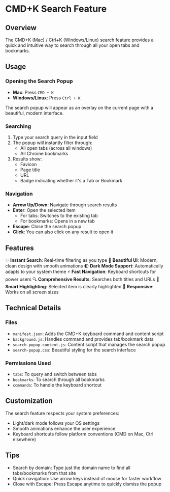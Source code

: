 # CMD+K Search Feature

## Overview
The CMD+K (Mac) / Ctrl+K (Windows/Linux) search feature provides a quick and intuitive way to search through all your open tabs and bookmarks.

## Usage

### Opening the Search Popup
- **Mac**: Press `CMD + K`
- **Windows/Linux**: Press `Ctrl + K`

The search popup will appear as an overlay on the current page with a beautiful, modern interface.

### Searching
1. Type your search query in the input field
2. The popup will instantly filter through:
   - All open tabs (across all windows)
   - All Chrome bookmarks
3. Results show:
   - Favicon
   - Page title
   - URL
   - Badge indicating whether it's a Tab or Bookmark

### Navigation
- **Arrow Up/Down**: Navigate through search results
- **Enter**: Open the selected item
  - For tabs: Switches to the existing tab
  - For bookmarks: Opens in a new tab
- **Escape**: Close the search popup
- **Click**: You can also click on any result to open it

## Features

✨ **Instant Search**: Real-time filtering as you type
🎨 **Beautiful UI**: Modern, clean design with smooth animations
🌓 **Dark Mode Support**: Automatically adapts to your system theme
⚡ **Fast Navigation**: Keyboard shortcuts for power users
🔍 **Comprehensive Results**: Searches both titles and URLs
🎯 **Smart Highlighting**: Selected item is clearly highlighted
📱 **Responsive**: Works on all screen sizes

## Technical Details

### Files
- `manifest.json`: Adds the CMD+K keyboard command and content script
- `background.js`: Handles command and provides tab/bookmark data
- `search-popup-content.js`: Content script that manages the search popup
- `search-popup.css`: Beautiful styling for the search interface

### Permissions Used
- `tabs`: To query and switch between tabs
- `bookmarks`: To search through all bookmarks
- `commands`: To handle the keyboard shortcut

## Customization

The search feature respects your system preferences:
- Light/dark mode follows your OS settings
- Smooth animations enhance the user experience
- Keyboard shortcuts follow platform conventions (CMD on Mac, Ctrl elsewhere)

## Tips
- Search by domain: Type just the domain name to find all tabs/bookmarks from that site
- Quick navigation: Use arrow keys instead of mouse for faster workflow
- Close with Escape: Press Escape anytime to quickly dismiss the popup

